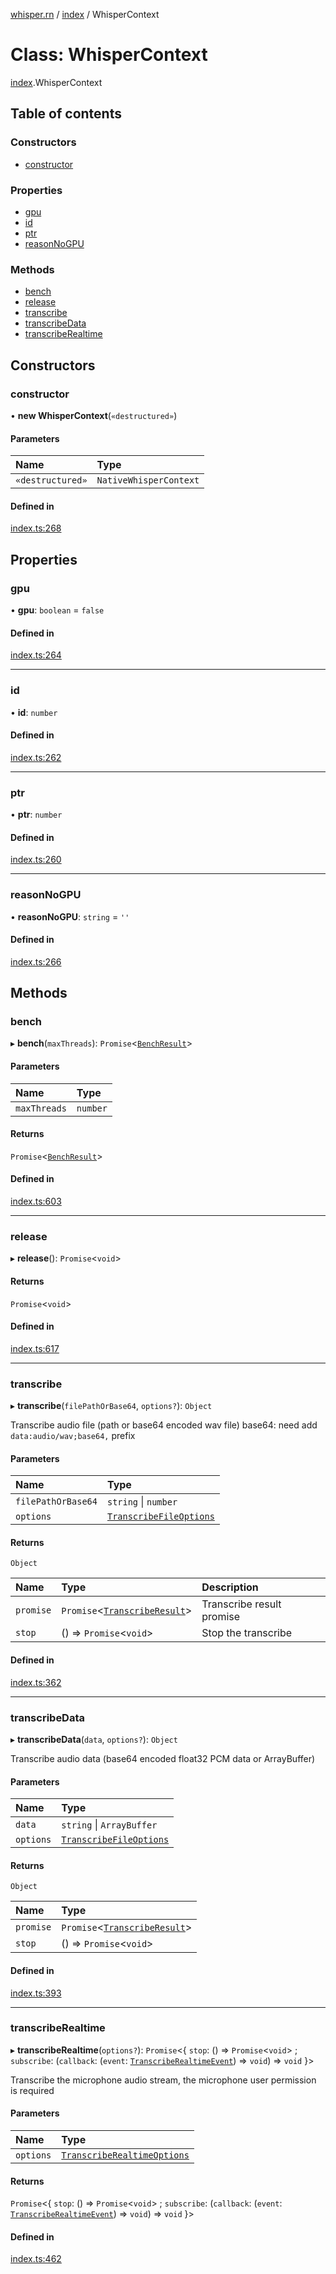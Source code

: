 [whisper.rn](../README.md) / [index](../modules/index.md) / WhisperContext

# Class: WhisperContext

[index](../modules/index.md).WhisperContext

## Table of contents

### Constructors

- [constructor](index.WhisperContext.md#constructor)

### Properties

- [gpu](index.WhisperContext.md#gpu)
- [id](index.WhisperContext.md#id)
- [ptr](index.WhisperContext.md#ptr)
- [reasonNoGPU](index.WhisperContext.md#reasonnogpu)

### Methods

- [bench](index.WhisperContext.md#bench)
- [release](index.WhisperContext.md#release)
- [transcribe](index.WhisperContext.md#transcribe)
- [transcribeData](index.WhisperContext.md#transcribedata)
- [transcribeRealtime](index.WhisperContext.md#transcriberealtime)

## Constructors

### constructor

• **new WhisperContext**(`«destructured»`)

#### Parameters

| Name | Type |
| :------ | :------ |
| `«destructured»` | `NativeWhisperContext` |

#### Defined in

[index.ts:268](https://github.com/mybigday/whisper.rn/blob/e931dfc/src/index.ts#L268)

## Properties

### gpu

• **gpu**: `boolean` = `false`

#### Defined in

[index.ts:264](https://github.com/mybigday/whisper.rn/blob/e931dfc/src/index.ts#L264)

___

### id

• **id**: `number`

#### Defined in

[index.ts:262](https://github.com/mybigday/whisper.rn/blob/e931dfc/src/index.ts#L262)

___

### ptr

• **ptr**: `number`

#### Defined in

[index.ts:260](https://github.com/mybigday/whisper.rn/blob/e931dfc/src/index.ts#L260)

___

### reasonNoGPU

• **reasonNoGPU**: `string` = `''`

#### Defined in

[index.ts:266](https://github.com/mybigday/whisper.rn/blob/e931dfc/src/index.ts#L266)

## Methods

### bench

▸ **bench**(`maxThreads`): `Promise`<[`BenchResult`](../modules/index.md#benchresult)\>

#### Parameters

| Name | Type |
| :------ | :------ |
| `maxThreads` | `number` |

#### Returns

`Promise`<[`BenchResult`](../modules/index.md#benchresult)\>

#### Defined in

[index.ts:603](https://github.com/mybigday/whisper.rn/blob/e931dfc/src/index.ts#L603)

___

### release

▸ **release**(): `Promise`<`void`\>

#### Returns

`Promise`<`void`\>

#### Defined in

[index.ts:617](https://github.com/mybigday/whisper.rn/blob/e931dfc/src/index.ts#L617)

___

### transcribe

▸ **transcribe**(`filePathOrBase64`, `options?`): `Object`

Transcribe audio file (path or base64 encoded wav file)
base64: need add `data:audio/wav;base64,` prefix

#### Parameters

| Name | Type |
| :------ | :------ |
| `filePathOrBase64` | `string` \| `number` |
| `options` | [`TranscribeFileOptions`](../modules/index.md#transcribefileoptions) |

#### Returns

`Object`

| Name | Type | Description |
| :------ | :------ | :------ |
| `promise` | `Promise`<[`TranscribeResult`](../modules/index.md#transcriberesult)\> | Transcribe result promise |
| `stop` | () => `Promise`<`void`\> | Stop the transcribe |

#### Defined in

[index.ts:362](https://github.com/mybigday/whisper.rn/blob/e931dfc/src/index.ts#L362)

___

### transcribeData

▸ **transcribeData**(`data`, `options?`): `Object`

Transcribe audio data (base64 encoded float32 PCM data or ArrayBuffer)

#### Parameters

| Name | Type |
| :------ | :------ |
| `data` | `string` \| `ArrayBuffer` |
| `options` | [`TranscribeFileOptions`](../modules/index.md#transcribefileoptions) |

#### Returns

`Object`

| Name | Type |
| :------ | :------ |
| `promise` | `Promise`<[`TranscribeResult`](../modules/index.md#transcriberesult)\> |
| `stop` | () => `Promise`<`void`\> |

#### Defined in

[index.ts:393](https://github.com/mybigday/whisper.rn/blob/e931dfc/src/index.ts#L393)

___

### transcribeRealtime

▸ **transcribeRealtime**(`options?`): `Promise`<{ `stop`: () => `Promise`<`void`\> ; `subscribe`: (`callback`: (`event`: [`TranscribeRealtimeEvent`](../modules/index.md#transcriberealtimeevent)) => `void`) => `void`  }\>

Transcribe the microphone audio stream, the microphone user permission is required

#### Parameters

| Name | Type |
| :------ | :------ |
| `options` | [`TranscribeRealtimeOptions`](../modules/index.md#transcriberealtimeoptions) |

#### Returns

`Promise`<{ `stop`: () => `Promise`<`void`\> ; `subscribe`: (`callback`: (`event`: [`TranscribeRealtimeEvent`](../modules/index.md#transcriberealtimeevent)) => `void`) => `void`  }\>

#### Defined in

[index.ts:462](https://github.com/mybigday/whisper.rn/blob/e931dfc/src/index.ts#L462)
